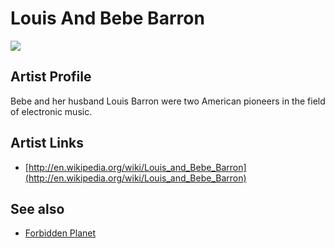 # Louis And Bebe Barron

![](../../asssets/artists/Louis_And_Bebe_Barron.png)

## Artist Profile

Bebe and her husband Louis Barron were two American pioneers in the field of electronic music.

## Artist Links

- [http://en.wikipedia.org/wiki/Louis_and_Bebe_Barron](http://en.wikipedia.org/wiki/Louis_and_Bebe_Barron)


## See also

- [Forbidden Planet](Louis_And_Bebe_Barron-Forbidden_Planet.md)
